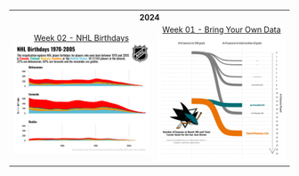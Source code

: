 <table>
<thread>
  <th colspan="4">2024</th>
<tr> 
<td align="center">
  <a href="https://github.com/hdailey/TidyTuesday/tree/main/2024/2024-01-09_NHLBirthdays">
  Week 02 - NHL Birthdays
  </a>
<img src="https://github.com/hdailey/TidyTuesday/blob/main/2024/2024-01-09_NHLBirthdays/2024-01-09_TT.png">
</td>

<td align="center">
   <a href="https://github.com/hdailey/TidyTuesday/tree/main/2024/2024-01-02_BringYourOwn">
  Week 01 - Bring Your Own Data
  </a>
<img src="https://github.com/hdailey/TidyTuesday/blob/main/2024/2024-01-02_BringYourOwn/2024-01-03_TT.png"> 
  </td>
</tr>

</thread>
</table>

